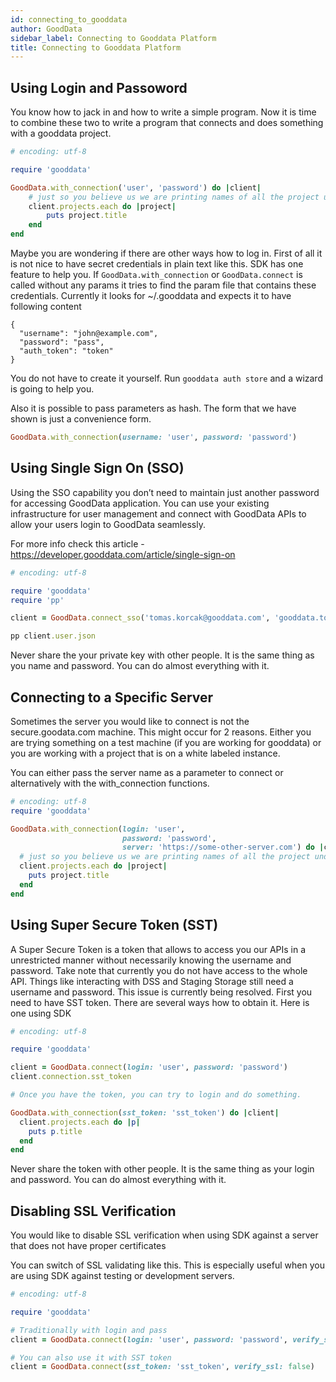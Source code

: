 ```yaml
---
id: connecting_to_gooddata
author: GoodData
sidebar_label: Connecting to Gooddata Platform
title: Connecting to Gooddata Platform
---
```


Using Login and Passoword
-------

You know how to jack in and how to write a simple program. Now it is
time to combine these two to write a program that connects and does
something with a gooddata project.


```ruby
# encoding: utf-8

require 'gooddata'

GoodData.with_connection('user', 'password') do |client|
    # just so you believe us we are printing names of all the project under this account
    client.projects.each do |project|
        puts project.title
    end
end 
```

Maybe you are wondering if there are other ways how to log in. First of
all it is not nice to have secret credentials in plain text like this.
SDK has one feature to help you. If `GoodData.with_connection` or
`GoodData.connect` is called without any params it tries to find the
param file that contains these credentials. Currently it looks for
~/.gooddata and expects it to have following content

    {
      "username": "john@example.com",
      "password": "pass",
      "auth_token": "token"
    }

You do not have to create it yourself. Run `gooddata auth store` and a
wizard is going to help you.

Also it is possible to pass parameters as hash. The form that we have
shown is just a convenience form.

```ruby
GoodData.with_connection(username: 'user', password: 'password')
```

Using Single Sign On (SSO)
-------

Using the SSO capability you don’t need to maintain just another
password for accessing GoodData application. You can use your existing
infrastructure for user management and connect with GoodData APIs to
allow your users login to GoodData seamlessly.

For more info check this article -
<https://developer.gooddata.com/article/single-sign-on>


```ruby
# encoding: utf-8

require 'gooddata'
require 'pp'

client = GoodData.connect_sso('tomas.korcak@gooddata.com', 'gooddata.tomas.korcak')

pp client.user.json
```

Never share the your private key with other people. It is the same thing
as you name and password. You can do almost everything with it.

Connecting to a Specific Server
-------

Sometimes the server you would like to connect is not the
secure.goodata.com machine. This might occur for 2 reasons. Either you
are trying something on a test machine (if you are working for gooddata)
or you are working with a project that is on a white labeled instance.

You can either pass the server name as a parameter to connect or
alternatively with the with\_connection functions.


```ruby
# encoding: utf-8
require 'gooddata'

GoodData.with_connection(login: 'user',
                         password: 'password',
                         server: 'https://some-other-server.com') do |client|
  # just so you believe us we are printing names of all the project under this account
  client.projects.each do |project|
    puts project.title
  end
end
```

Using Super Secure Token (SST)
-------

A Super Secure Token is a token that allows to access you our APIs in a
unrestricted manner without necessarily knowing the username and
password. Take note that currently you do not have access to the whole
API. Things like interacting with DSS and Staging Storage still need a
username and password. This issue is currently being resolved. First you
need to have SST token. There are several ways how to obtain it. Here is
one using SDK


```ruby
# encoding: utf-8

require 'gooddata'

client = GoodData.connect(login: 'user', password: 'password')
client.connection.sst_token

# Once you have the token, you can try to login and do something.

GoodData.with_connection(sst_token: 'sst_token') do |client|
  client.projects.each do |p|
    puts p.title
  end
end 
```

Never share the token with other people. It is the same thing as your
login and password. You can do almost everything with it.


Disabling SSL Verification
-------

You would like to disable SSL verification when using SDK against a
server that does not have proper certificates

You can switch of SSL validating like this. This is especially useful
when you are using SDK against testing or development servers.

```ruby
# encoding: utf-8

require 'gooddata'

# Traditionally with login and pass
client = GoodData.connect(login: 'user', password: 'password', verify_ssl: false)

# You can also use it with SST token
client = GoodData.connect(sst_token: 'sst_token', verify_ssl: false)
```
